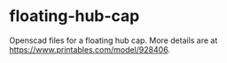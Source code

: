 # floating-hub-cap

Openscad files for a floating hub cap. More details are at https://www.printables.com/model/928406. 
